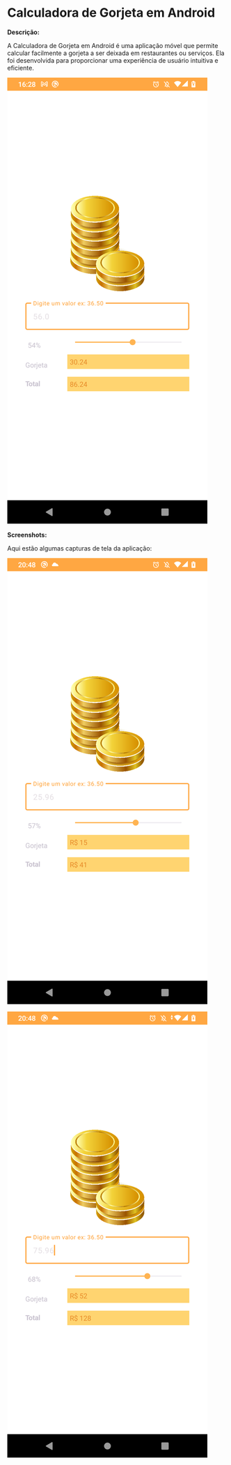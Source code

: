 # Calculadora de Gorjeta em Android

**Descrição:**

A Calculadora de Gorjeta em Android é uma aplicação móvel que permite calcular facilmente a gorjeta a ser deixada em restaurantes ou serviços. Ela foi desenvolvida para proporcionar uma experiência de usuário intuitiva e eficiente.

![1](https://raw.githubusercontent.com/tiagors09/sources/master/CalculadoraGorjeta/1.png)

**Screenshots:**

Aqui estão algumas capturas de tela da aplicação:

![2](https://raw.githubusercontent.com/tiagors09/sources/master/CalculadoraGorjeta/2.png)

![3](https://raw.githubusercontent.com/tiagors09/sources/master/CalculadoraGorjeta/3.png)